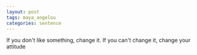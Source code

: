 ```yaml
---
layout: post
tags: maya_angelou
categories: sentence
---
```


If you don't like something, change it. If you can't change it, change your attitude